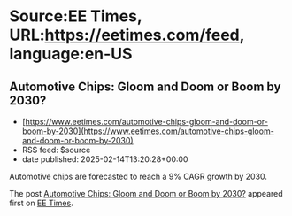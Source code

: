 # Source:EE Times, URL:https://eetimes.com/feed, language:en-US

## Automotive Chips: Gloom and Doom or Boom by 2030?
 - [https://www.eetimes.com/automotive-chips-gloom-and-doom-or-boom-by-2030](https://www.eetimes.com/automotive-chips-gloom-and-doom-or-boom-by-2030)
 - RSS feed: $source
 - date published: 2025-02-14T13:20:28+00:00

<p>Automotive chips are forecasted to reach a 9% CAGR growth by 2030. </p>
<p>The post <a href="https://www.eetimes.com/automotive-chips-gloom-and-doom-or-boom-by-2030/">Automotive Chips: Gloom and Doom or Boom by 2030?</a> appeared first on <a href="https://www.eetimes.com">EE Times</a>.</p>

